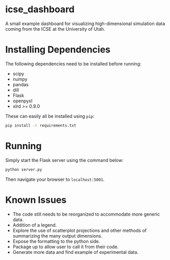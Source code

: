 # icse_dashboard
A small example dashboard for visualizing high-dimensional simulation data
coming from the ICSE at the University of Utah.

# Installing Dependencies

The following dependencies need to be installed before running:

 * scipy
 * numpy
 * pandas
 * dill
 * Flask
 * openpyxl
 * xlrd >= 0.9.0

These can easily all be installed using ```pip```:

```bash
pip install -r requirements.txt
```

# Running
Simply start the Flask server using the command below:

```bash
python server.py
```

Then navigate your browser to ```localhost:5001```.

# Known Issues

* The code still needs to be reorganized to accommodate more generic data.
* Addition of a legend.
* Explore the use of scatterplot projections and other methods of summarizing
the many output dimensions.
* Expose the formatting to the python side.
* Package up to allow user to call it from their code.
* Generate more data and find example of experimental data.